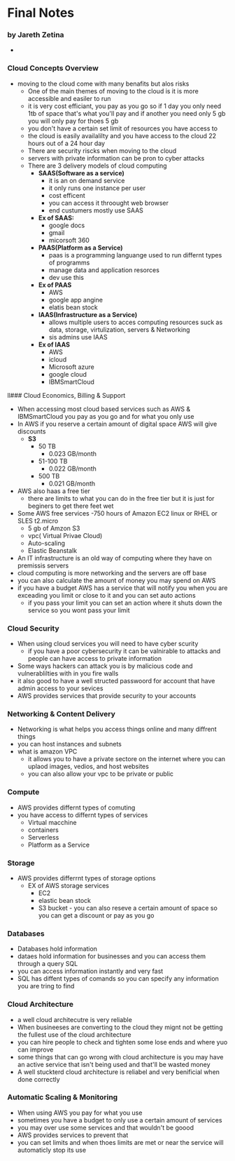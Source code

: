 # Final Notes 
### by Jareth Zetina 
   - 

### Cloud Concepts Overview 
   - moving to the cloud come with many benafits but alos risks 
     - One of the main themes of moving to the cloud is it is more accessible and easiler to run 
     - it is very cost efficiant, you pay as you go so if 1 day you only need 1tb of space that's what you'll pay and if another you need only 5 gb you will only pay for thoes 5 gb
     - you don't have a certain set limit of resources you have access to 
     - the cloud is easily availalilty and you have access to the cloud 22 hours out of a 24 hour day
     - There are security riscks when moving to the cloud 
     - servers with private information can be pron to cyber attacks
     - There are 3 delivery models of cloud computing 
       - **SAAS(Software as a service)**
           - it is an on demand service 
           - it only runs one instance per user 
           - cost efficent  
           - you can access it throought web browser 
           - end custumers mostly use SAAS
        - **Ex of SAAS:**
            - google docs 
            - gmail
            - micorsoft 360
        - **PAAS(Platform as a Service)**
            - paas is a programming languange used to run differnt types of programms 
            - manage data and application resorces 
            - dev use this 
        - **Ex of PAAS** 
            - AWS 
            - google app angine 
            - elatis bean stock 
        - **IAAS(Infrastructure as a Service)** 
            - allows multiple users to acces computing resources suck as data, storage, virtulization, servers & Networking
            - sis admins use IAAS
        - **Ex of IAAS** 
            - AWS 
            - icloud
            - Microsoft azure 
            - google cloud
            - IBMSmartCloud
   
ll### Cloud Economics, Billing & Support 
   - When accessing most cloud based services such as AWS & IBMSmartCloud you pay as you go and for what you only use
   - In AWS if you reserve a certain amount of digital space AWS will give discounts 
     - **S3** 
         - 50 TB 
           - 0.023 GB/month 
         - 51-100 TB 
           - 0.022 GB/month
         - 500 TB 
            - 0.021 GB/month 
   - AWS also haas a free tier 
     - there are limits to what you can do in the free tier but it is just for beginers to get there feet wet
   - Some AWS free services 
     -750 hours of Amazon EC2 linux or RHEL or SLES t2.micro 
     - 5 gb of Amzon S3
     - vpc( Virtual Privae Cloud) 
     - Auto-scaling 
     - Elastic Beanstalk 
   - An IT infrastructure is an old way of computing where they have on premissis servers 
   - cloud computing is more networking and the servers are off base 
   - you can also calculate the amount of money you may spend on AWS 
   - if you have a budget AWS has a service that will notify you when you are exceading you limit or close to it and you can set auto actions 
     - if you pass your limit you can set an action where it shuts down the service so you wont pass your limit 
   
### Cloud Security 
   - When using cloud services you will need to have cyber scurity 
     - if you have a poor cybersecurity it can be valnirable to attacks and people can have access to private information
   - Some ways hackers can attack you is by malicious code and vulnerablilties with in you fire walls 
   - it also good to have a well structed passwoord for account that have admin access to your sevices 
   - AWS provides services that provide security to your accounts 
   
### Networking & Content Delivery 
   - Networking is what helps you access things online and many diffrent things
   - you can host instances and subnets 
   - what is amazon VPC 
     - it allows you to have a private sectore on the internet where you can uplaod images, vedios, and host websites
     - you can also allow your vpc to be private or public 

### Compute 
   - AWS provides differnt types of comuting 
   - you have access to differnt types of services 
     - Virtual macchine 
     - containers 
     - Serverless 
     - Platform as a Service
   
### Storage 
   - AWS provides differrnt types of storage options
     - EX of AWS storage services 
       - EC2 
       - elastic bean stock 
       - S3 bucket
    - you can also reseve a certain amount of space so you can get a discount or pay as you go
   
### Databases 
   - Databases hold information 
   - dataes hold information for businesses and you can access them through a query SQL 
   - you can access information instantly and very fast 
   - SQL has diffent types of comands so you can specify any information you are tring to find
   
### Cloud Architecture 
   - a well cloud architecutre is very reliable 
   - When busineeses are converting to the cloud they mignt not be getting the fullest use of the cloud architecture 
   - you can hire people to check and tighten some lose ends and where yuo can improve
   - some things that can go wrong with cloud architecture is you may have an active service that isn't being used and that'll be wasted money 
   - A well stuckterd cloud architecture is reliabel and very benificial when done correctly 

### Automatic Scaling & Monitoring 
   - When using AWS you pay for what you use 
   - sometimes you have a budget to only use a certain amount of services 
   - you may over use some services and that wouldn't be goood
   - AWS provides services to prevent that 
   - you can set limits and when thoes limits are met or near the service will automaticly stop its use 
